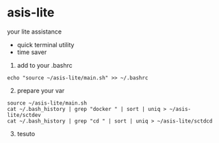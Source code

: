 # asis-lite

your lite assistance

- quick terminal utility
- time saver

1. add to your .bashrc
```
echo "source ~/asis-lite/main.sh" >> ~/.bashrc
```

2. prepare your var

```
source ~/asis-lite/main.sh
cat ~/.bash_history | grep "docker " | sort | uniq > ~/asis-lite/sctdev
cat ~/.bash_history | grep "cd " | sort | uniq > ~/asis-lite/sctdcd
```

3. tesuto